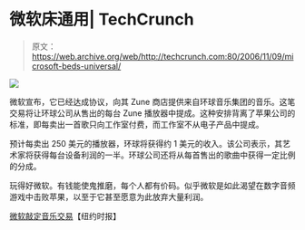 # 微软床通用| TechCrunch

> 原文：<https://web.archive.org/web/http://techcrunch.com:80/2006/11/09/microsoft-beds-universal/>

![](img/73b14930cbade763212bd0a8b71d18a8.png)

微软宣布，它已经达成协议，向其 Zune 商店提供来自环球音乐集团的音乐。这笔交易将让环球公司从售出的每台 Zune 播放器中提成。这种安排背离了苹果公司的标准，即每卖出一首歌只向工作室付费，而工作室不从电子产品中提成。

预计每卖出 250 美元的播放器，环球将获得约 1 美元的收入。该公司表示，其艺术家将获得每台设备利润的一半。环球公司还将从每首售出的歌曲中获得一定比例的分成。

玩得好微软。有钱能使鬼推磨，每个人都有价码。似乎微软是如此渴望在数字音频游戏中击败苹果，以至于它甚至愿意为此放弃大量利润。

[微软敲定音乐交易](https://web.archive.org/web/20140315045133/http://www.nytimes.com/2006/11/09/technology/09music.html?_r=2&adxnnl=1&oref=slogin&adxnnlx=1163088264-FaW7JSgJ3tSqjdxri7DKEA)【纽约时报】